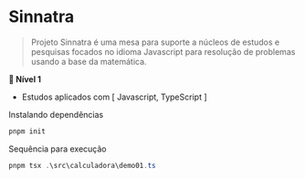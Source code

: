 # Sinnatra

>Projeto Sinnatra é uma mesa para suporte a núcleos de estudos e pesquisas focados no idioma Javascript para resolução de problemas usando a base da matemática.

**:stars: Nível 1**
- Estudos aplicados com [ Javascript, TypeScript ]

Instalando dependências
```powershell
pnpm init
```
Sequência para execução
```powershell
pnpm tsx .\src\calculadora\demo01.ts
```

